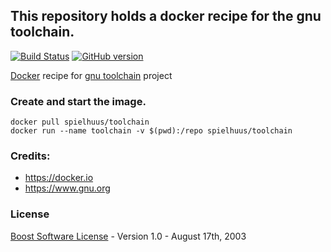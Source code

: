 ## This repository holds a docker recipe for the gnu toolchain.

[![Build Status](https://travis-ci.org/spielhuus/docker-toolchain.svg?branch=master)](https://travis-ci.org/spielhuus/docker-toolchain)
[![GitHub version](https://badge.fury.io/gh/spielhuus%2Ftoolchain.svg)](https://hub.docker.com/r/spielhuus/toolchain)

[Docker](https://docker.io) recipe for [gnu toolchain](https://de.wikipedia.org/wiki/GNU_Toolchain) project

### Create and start the image.

```
docker pull spielhuus/toolchain
docker run --name toolchain -v $(pwd):/repo spielhuus/toolchain
```

### Credits:

* https://docker.io
* https://www.gnu.org


### License

[Boost Software License](http://www.boost.org/LICENSE_1_0.txt) - Version 1.0 - August 17th, 2003
